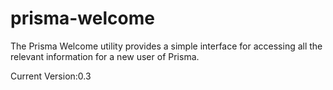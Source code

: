 prisma-welcome
==============

The Prisma Welcome utility provides a simple interface for accessing all the relevant information for a new user of Prisma.

Current Version:0.3
